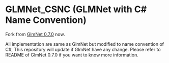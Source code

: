 # GLMNet_CSNC (GLMNet with C# Name Convention)
Fork from [GlmNet 0.7.0](https://github.com/dwmkerr/glmnet) now.

All implementation are same as GlmNet but modified to name convention of C#, This repository will update if GlmNet have any change.
Please refer to README of GlmNet 0.7.0 if you want to know more information.
